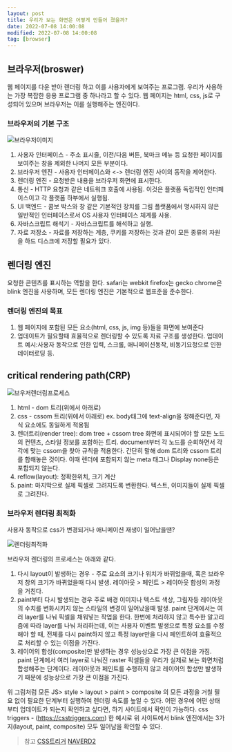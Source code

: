 ```yaml
---
layout: post
title: 우리가 보는 화면은 어떻게 만들어 졌을까?
date: 2022-07-08 14:00:08
modified: 2022-07-08 14:00:08
tag: [browser]
---
```


## 브라우저(broswer)

웹 페이지를 다운 받아 렌더링 하고 이를 사용자에게 보여주는 프로그램.
우리가 사용하는 가장 복잡한 응용 프로그램 중 하나라고 할 수 있다.
웹 페이지는 html, css, js로 구성되어 있으며 브라우저는 이를 실행해주는 엔진이다.

### 브라우저의 기본 구조

![브라우저이미지](../images/bowser220707.png)

1. 사용자 인터페이스 - 주소 표시줄, 이전/다음 버튼, 북마크 메뉴 등 요청한 페이지를 보여주는 창을 제외한 나머지 모든 부분이다.
2. 브라우저 엔진 - 사용자 인터페이스와 <-> 렌더링 엔진 사이의 동작을 제어한다.
3. 렌더링 엔진 - 요청받은 내용을 브라우저 화면에 표시한다.
4. 통신 - HTTP 요청과 같은 네트워크 호출에 사용됨. 이것은 플랫폼 독립적인 인터페이스이고 각 플랫폼 하부에서 실행됨.
5. UI 백엔드 - 콤보 박스와 창 같은 기본적인 장치를 그림 플랫폼에서 명시하지 않은 일반적인 인터페이스로서 OS 사용자 인터페이스 체계를 사용.
6. 자바스크립트 해석기 - 자바스크립트를 해석하고 실행.
7. 자료 저장소 - 자료를 저장하는 계층, 쿠키를 저장하는 것과 같이 모든 종류의 자원을 하드 디스크에 저장할 필요가 있다.

<!-- 웹은 어떻게 작동할까?
user - brower - website
    enters a URl
     DNS Server
      Server -->

## 렌더링 엔진

요청한 콘텐츠를 표시하는 역할을 한다.
safari는 webkit
firefox는 gecko
chrome은 blink 엔진을 사용하며, 모든 렌더링 엔진은 기본적으로 웹표준을 준수한다.

### 렌더링 엔진의 목표

1. 웹 페이지에 포함된 모든 요소(html, css, js, img 등)들을 화면에 보여준다
2. 업데이트가 필요할때 효율적으로 렌더링할 수 있도록 자료 구조를 생성한다. 업데이트 예시:사용자 동작으로 인한 입력, 스크롤, 애니메이션동작, 비동기요청으로 인한 데이터로딩 등.

## critical rendering path(CRP)

![브우저렌더링프로세스](../images/rendering0708.png)

1. html - dom 트리(위에서 아래로)
2. css - cssom 트리(위에서 아래로) ex. body태그에 text-align을 정해준다면, 자식 요소에도 동일하게 적용됨
3. 렌더트리(render tree): dom tree + cssom tree
   화면에 표시되어야 할 모든 노드의 컨텐츠, 스타일 정보를 포함하는 트리.
   document부터 각 노드를 순회하면서 각각에 맞는 cssom을 찾아 규칙을 적용한다.
   간단히 말해 dom 트리와 cssom 트리를 합해놓은 것이다.
   이때 렌더에 포함되지 않는 meta 태그나 Display none등은 포함되지 않는다.
4. reflow(layout): 정확한위치, 크기 계산
5. paint: 마지막으로 실제 픽셀로 그려지도록 변환한다. 텍스트, 이미지들이 실제 픽셀로 그려진다.

### 브라우저 렌더링 최적화

사용자 동작으로 css가 변경되거나 애니메이션 재생이 일어났을땐?

![렌더링최적화](../images/browserrendering0708.jpeg)

브라우저 렌더링의 프로세스는 아래와 같다.

1. 다시 layout이 발생하는 경우 - 주로 요소의 크기나 위치가 바뀌었을때,
   혹은 브라우저 창의 크기가 바뀌었을때 다시 발생. 레이아웃 > 페인트 > 레이아웃 합성의 과정을 거친다.
2. paint부터 다시 발생되는 경우
   주로 배경 이미지나 텍스트 색상, 그림자등 레이아웃의 수치를 변화시키지 않는 스타일의 변경이 일어났을때 발생.
   paint 단계에서는 여러 layer를 나눠 픽셀을 채워넣는 작업을 한다. 한번에 처리하지 않고 특수한 알고리즘에 따라 layer를 나눠 처리하는데, 이는 사용자 이벤트 발생으로 특정 요소를 수정해야 할 때, 전체를 다시 paint하지 않고 특정 layer만을 다시 페인트하여 효율적으로 처리할 수 있는 이점을 가진다.
3. 레이어의 합성(composite)만 발생하는 경우
   성능상으로 가장 큰 이점을 가짐. paint 단계에서 여러 layer로 나눠진 raster 픽셀들을 우리가 실제로 보는 화면처럼 합성해주는 단계이다.
   레이아웃과 페인트를 수행하지 않고 레이어의 합성만 발생하기 때문에 성능상으로 가장 큰 이점을 가진다.

위 그림처럼 모든 JS> style > layout > paint > composite 의 모든 과정을 거칠 필요 없이 필요한 단계부터 실행하여 렌더링 속도를 높일 수 있다. 어떤 경우에 어떤 상태부터 업데이트가 되는지 확인하고 싶다면, 하기 사이트에서 확인이 가능하다.
css triggers - (https://csstriggers.com)
한 예시로 위 사이트에서 blink 엔진에서는 3가지(layout, paint, composite) 모두 일어남을 확인할 수 있다.

> 참고
[CSS트리거](https//csstriggers.com)
[NAVERD2](https://d2.naver.com/helloworld/59361)
